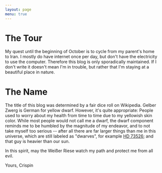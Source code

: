 ```yaml
---
layout: page
menu: true
---
```


# The Tour

My quest until the beginning of October is to cycle from my parent's home to Iran. I mostly do have internet once per day, but don't have the electricity to use the computer. Therefore this blog is only sporadically maintained. If I don't write it doesn't mean I'm in trouble, but rather that I'm staying at a beautiful place in nature.

# The Name

The title of this blog was determined by a fair dice roll on Wikipedia. Gelber Zwerg is German for yellow dwarf. However, it's quite appropriate: People used to worry about my health from time to time due to my yellowish skin color. While most people would not call me a dwarf, the dwarf component reminds me to be humbled by the magnitude of my endeavor, and to not take myself too serious -- after all there are far larger things than me in this universe, which are still labeled as "dwarves", for example [HD 73526](https://de.wikipedia.org/wiki/HD_73526); and that guy is heavier than our sun.

In this spirit, may the Weißer Riese watch my path and protect me from all evil.

Yours, Crispin
